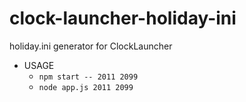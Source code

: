 # clock-launcher-holiday-ini
holiday.ini generator for ClockLauncher

- USAGE
  - `npm start -- 2011 2099`
  - `node app.js 2011 2099`
